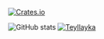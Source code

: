 [![Crates.io](https://www.codewars.com/users/Teyllayka/badges/micro)](https://www.codewars.com/users/Teyllayka)
<!---
Teyllayka/Teyllayka is a ✨ special ✨ repository because its `README.md` (this file) appears on your GitHub profile.
You can click the Preview link to take a look at your changes. hihihia
--->
![GitHub stats](https://github-readme-stats.vercel.app/api?username=Teyllayka&show_icons=true&theme=blue-green)
[![Teyllayka](https://github-readme-stats.vercel.app/api/top-langs/?username=Teyllayka&hide=html&layout=compact&theme=blue-green)](https://github.com/Teyllayka/)


